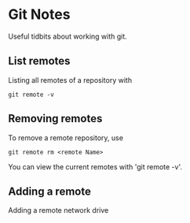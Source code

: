 # Git Notes

Useful tidbits about working with git.

## List remotes

Listing all remotes of a repository with

    git remote -v

## Removing remotes

To remove a remote repository, use

    git remote rm <remote Name>

You can view the current remotes with 'git remote -v'.

## Adding a remote

Adding a remote network drive
